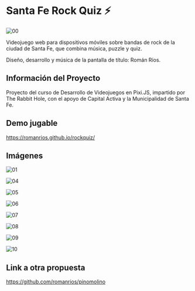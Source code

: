 # Santa Fe Rock Quiz ⚡

![00](https://github.com/romanrios/rockquiz/assets/122373737/5f3aad5d-6e2f-4b87-8201-8fceeac258e8)

Videojuego web para dispositivos móviles sobre bandas de rock de la ciudad de Santa Fe, que combina música, puzzle y quiz.

Diseño, desarrollo y música de la pantalla de título: Román Ríos.

## Información del Proyecto
Proyecto del curso de Desarrollo de Videojuegos en Pixi.JS, impartido por The Rabbit Hole, con el apoyo de Capital Activa y la Municipalidad de Santa Fe.

## Demo jugable
https://romanrios.github.io/rockquiz/

## Imágenes

![01](https://github.com/romanrios/rockquiz/assets/122373737/4c668826-b099-45a6-b4c3-a13d21e97e5f)

![04](https://github.com/romanrios/rockquiz/assets/122373737/ba3eced4-dc33-45aa-a21b-d8fbbd1e2f9a)

![05](https://github.com/romanrios/rockquiz/assets/122373737/eff89cbd-8a02-4742-a9d3-c5f6f94db6f2)

![06](https://github.com/romanrios/rockquiz/assets/122373737/a4f2178a-f756-4851-817c-5f4e0ca92d9c)

![07](https://github.com/romanrios/rockquiz/assets/122373737/976571ba-508d-448e-b1cb-d47edbef1c6d)

![08](https://github.com/romanrios/rockquiz/assets/122373737/e6ae162e-9eb2-43b7-977d-17b7a6bc7b65)

![09](https://github.com/romanrios/rockquiz/assets/122373737/e97322d3-a500-4841-857d-a515de298bf9)

![10](https://github.com/romanrios/rockquiz/assets/122373737/d93119af-a659-49aa-abf3-92c699a2b9b0)

## Link a otra propuesta
https://github.com/romanrios/pinomolino

